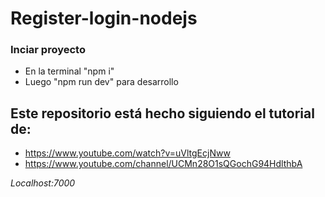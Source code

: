 # Register-login-nodejs

### Inciar proyecto
* En la terminal "npm i"
* Luego "npm run dev" para desarrollo

## Este repositorio está hecho siguiendo el tutorial de:
* https://www.youtube.com/watch?v=uVltgEcjNww
* https://www.youtube.com/channel/UCMn28O1sQGochG94HdlthbA

*Localhost:7000*
